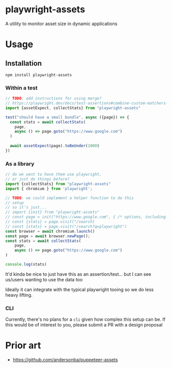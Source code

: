 # playwright-assets
A utility to monitor asset size in dynamic applications

# Usage

## Installation

```
npm install playwright-assets
```

### Within a test

```typescript
// TODO: add instructions for using merge?
// https://playwright.dev/docs/test-assertions#combine-custom-matchers-from-multiple-modules
import {assetExpect, collectStats} from "playwright-assets"

test("should have a small bundle", async ({page}) => {
  const stats = await collectStats(
    page,
    async () => page.goto("https://www.google.com")
  )
  
  await assetExpect(page).toBeUnder(1000)
})
```

### As a library

```typescript
// do we want to have them use playwright, 
// or just do things before?
import {collectStats} from "playwright-assets"
import { chromium } from 'playwright';

// TODO: we could implement a helper function to do this
// setup
// so it's just... 
// import {init} from "playwright-assets"
// const page = init("https://www.google.com", { /* options, including a `setup` function that can just return a page */ })
// const {stats} = page.visit("/search)
// const {stats} = page.visit("/search?q=playwright")
const browser = await chromium.launch()
const page = await browser.newPage();
const stats = await collectStats(
    page,
    async () => page.goto("https://www.google.com")
)

console.log(stats)
```

It'd kinda be nice to just have this as an assertion/test... but I can see us/users wanting to use the data too

Ideally it can integrate with the typical playwright tooing so we do less heavy lifting.

### CLI

Currently, there's no plans for a `cli` given how complex this setup can be. If this would be of interest to you, please submit a PR with a design proposal


# Prior art

- https://github.com/andersonba/puppeteer-assets

